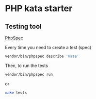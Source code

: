 # PHP kata starter

## Testing tool
[PhpSpec](https://phpspec.readthedocs.io)

Every time you need to create a test (spec)
```bash
vendor/bin/phpspec describe 'Kata'
```

Then, to run the tests
```bash
vendor/bin/phpspec run
```
or
```bash
make tests
```

